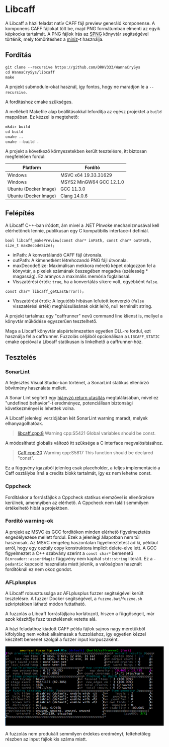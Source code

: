 # Libcaff

A Libcaff a házi feladat natív CAFF fájl preview generáló komponense. A komponens CAFF fájlokat tölt be, majd PNG formátumban elmenti az egyik képkocka tartalmát. A PNG fájlok írás az [SPNG](https://libspng.org/) könyvtár segítségével történik, mely tömörítéshez a [miniz](https://github.com/richgel999/miniz)-t használja.

## Fordítás

```
git clone --recursive https://github.com/DRKV333/WannaCrySys
cd WannaCrySys/libcaff
make
```

A projekt submodule-okat használ, így fontos, hogy ne maradjon le a `--recursive`.

A fordításhoz cmake szükséges.

A mellékelt Makefile alap beállításokkal lefordítja az egész projektet a `build` mappában. Ez kézzel is megtehető:

```
mkdir build
cd build
cmake ..
cmake --build .
```

A projekt a következő környezetekben került tesztelésre, itt biztosan megfelelően fordul:

| Platform              | Fordító                  |
| --------------------- | ------------------------ |
| Windows               | MSVC x64 19.33.31629     |
| Windows               | MSYS2 MinGW64 GCC 12.1.0 |
| Ubuntu (Docker Image) | GCC 11.3.0               |
| Ubuntu (Docker Image) | Clang 14.0.6             |

## Felépítés

A Libcaff C++-ban íródott, ám mivel a .NET PInvoke mechanizmusával kell elérhetőnek lennie, publikusan egy C kompatibilis interface-t definiál.

```
bool libcaff_makePreview(const char* inPath, const char* outPath, size_t maxDecodeSize);
```
* inPath: A konvertálandó CAFF fájl útvonala.
* outPath: A kimenetként létrehozandó PNG fájl útvonala.
* maxDecodeSize: Maximálisan mekkora méretű képet dolgozzon fel a könyvtár, a pixelek számának összegében megadva (szélesség * magasság). Ez arányos a maximális memória foglalással.
* Visszatérési érték: `true`, ha a konvertálás sikere volt, egyébként `false`.

```
const char* libcaff_getLastError();
```
* Visszatérési érték: A legutóbb hibásan lefutott konverzió (`false` visszatérési érték) meghiúsulásának okát leíró, null terminált string.

A projekt tartalmaz egy "caffrunner" nevű command line klienst is, mellyel a könyvtár működése egyszerűen tesztelhető.

Maga a Libcaff könyvtár alapértelmezetten egyetlen DLL-re fordul, ezt használja fel a caffrunner. Fuzzolás céljából opcionálisan a `LIBCAFF_STATIC` cmake opcióval a Libcaff statikusan is linkelhető a caffrunner-höz.

## Tesztelés

### SonarLint

A fejlesztés Visual Studio-ban történet, a SonarLint statikus ellenőrző bővítmény használata mellett.

A Sonar Lint segített egy [hiányzó return utasítás](https://github.com/DRKV333/WannaCrySys/commit/5bfb0e5b4678f59b80bd2ae30bd18088182b6adc) megtalálásában, mivel ez "undefined behavior"-t eredményez, potenciálisan biztonsági következményei is lehettek volna.

A Libcaff jelenlegi verziójában két SonarLint warning maradt, melyek elhanyagolhatóak.

> [libcaff.cpp:8](https://github.com/DRKV333/WannaCrySys/blob/0cbb3620e8bad1bdab8246ff8e617b3b797f5e7f/libcaff/src/libcaff.cpp#L8) Warning	cpp:S5421 Global variables should be const.

A módosítható globális változó itt szüksége a C interface megvalósításához.

> [Caff.cpp:20](https://github.com/DRKV333/WannaCrySys/blob/0cbb3620e8bad1bdab8246ff8e617b3b797f5e7f/libcaff/src/Caff.cpp#L20) Warning cpp:S5817 This function should be declared "const".

Ez a függvény igazából jelenleg csak placeholder, a teljes implementáció a Caff osztályba írná a credits blokk tartalmát, így ez nem lehetne const.

### Cppcheck

Fordításkor a forrásfájlok a Cppcheck statikus elemzővel is ellenőrzésre kerülnek, amennyiben az elérhető. A Cppcheck nem talált semmilyen értékelhető hibát a projektben.

### Fordító warning-ok

A projekt az MSVC és GCC fordítókon minden elérhető figyelmeztetés engedélyezése mellett fordul. Ezek a jelenlegi állapotban nem túl hasznosak. Az MSVC rengeteg haszontalan figyelmeztetést ad ki, például arról, hogy egy osztály copy konstruktora implicit delete-elve lett. A GCC figyelmeztet a C++ szabvány szerint a `const char*` bemenetű `Binreader::assertMagic` függvény nem kaphat `std::string` literált. Ez a `-pedantic` kapcsoló használata miatt jelenik, a valóságban használt fordítóknál ez nem okoz gondot.

### AFLplusplus

A Libcaff robusztussága az AFLplusplus fuzzer segítségével került tesztelésre. A fuzzer Docker segítségével, a `fuzzme.bat`/`fuzzme.sh` szkriptekben látható módon futtatható.

A fuzzolás a Libcaff forrásfájljaira korlátozott, hiszen a függőségeit, már azok készítője fuzz tesztelésnek vetette alá.

A házi feladathoz kiadott CAFF példa fájlok sajnos nagy méretükből kifolyólag nem voltak alkalmasak a fuzzoláshoz, így egyetlen kézzel készített bemenet szolgál a fuzzer input korpuszaként.

![Fuzzing result](fuzzres.png)

A fuzzolás nem produkált semmilyen érdekes eredményt, feltehetőleg részben az input fájlok kis száma miatt.